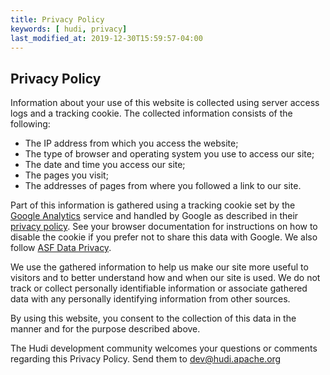 ```yaml
---
title: Privacy Policy
keywords: [ hudi, privacy]
last_modified_at: 2019-12-30T15:59:57-04:00
---
```


## Privacy Policy

Information about your use of this website is collected using server access logs and a tracking cookie.
The collected information consists of the following:

* The IP address from which you access the website;
* The type of browser and operating system you use to access our site;
* The date and time you access our site;
* The pages you visit;
* The addresses of pages from where you followed a link to our site.

Part of this information is gathered using a tracking cookie set by the [Google Analytics](http://www.google.com/analytics) service and handled by Google as described in their [privacy policy](http://www.google.com/privacy). See your browser documentation for instructions on how to disable the cookie if you prefer not to share this data with Google. We also follow [ASF Data Privacy](https://privacy.apache.org/policies/privacy-policy-public.html).

We use the gathered information to help us make our site more useful to visitors and to better understand how and when our site is used. We do not track or collect personally identifiable information or associate gathered data with any personally identifying information from other sources.

By using this website, you consent to the collection of this data in the manner and for the purpose described above.

The Hudi development community welcomes your questions or comments regarding this Privacy Policy. Send them to dev@hudi.apache.org


